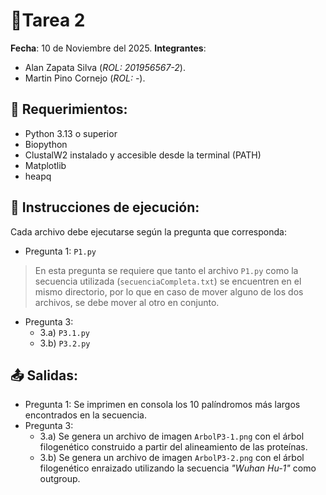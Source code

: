 # 📓Tarea 2
**Fecha**: 10 de Noviembre del 2025. 
**Integrantes**:
- Alan Zapata Silva (*ROL: 201956567-2*).
- Martin Pino Cornejo (*ROL: -*).

## 📝 Requerimientos:
- Python 3.13 o superior
- Biopython
- ClustalW2 instalado y accesible desde la terminal (PATH)
- Matplotlib
- heapq

## 📐 Instrucciones de ejecución:
Cada archivo debe ejecutarse según la pregunta que corresponda:

- Pregunta 1: `P1.py`
> En esta pregunta se requiere que tanto el archivo `P1.py` como la secuencia utilizada (`secuenciaCompleta.txt`) se encuentren en el mismo directorio, por lo que en caso de mover alguno de los dos archivos, se debe mover al otro en conjunto.
- Pregunta 3:
  - 3.a) `P3.1.py`
  - 3.b) `P3.2.py`

## 📤 Salidas:
- Pregunta 1: Se imprimen en consola los 10 palíndromos más largos encontrados en la secuencia.
- Pregunta 3:
  - 3.a) Se genera un archivo de imagen `ArbolP3-1.png` con el árbol filogenético construido a partir del alineamiento de las proteínas.
  - 3.b) Se genera un archivo de imagen `ArbolP3-2.png` con el árbol filogenético enraizado utilizando la secuencia *"Wuhan Hu-1"* como outgroup.
